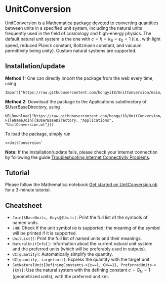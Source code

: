 # UnitConversion
UnitConversion is a Mathematica package devoted to converting quantities between units in a specified unit system, including the natural units frequently used in the field of cosmology and high-energy physics. The default natural unit system is the one with $c=\hbar=k_\mathrm{B}=\varepsilon_0=1$ (i.e., with light speed, reduced Planck constant, Boltzmann constant, and vacuum permittivity being unity). Custom natural systems are supported.

## Installation/update

**Method 1:** One can directly import the package from the web every time, using
```
Import["https://raw.githubusercontent.com/hongyi18/UnitConversion/main/UnitConversion.wl"]
```

**Method 2:** Download the package to the Applications subdirectory of $UserBaseDirectory, using
```
URLDownload["https://raw.githubusercontent.com/hongyi18/UnitConversion/main/UnitConversion.wl", FileNameJoin[{$UserBaseDirectory, "Applications", "UnitConversion.wl"}]]
```
To load the package, simply run
```
<<UnitConversion`
```

**Note:** If the installation/update fails, please check your internet connection by following the guide [Troubleshooting Internet Connectivity Problems](https://reference.wolfram.com/language/tutorial/TroubleshootingInternetConnectivity.html).

## Tutorial
Please follow the Mathematica notebook [Get started on UnitConversion.nb](https://github.com/hongyi18/UnitConversion/blob/main/Get%20started%20on%20UnitConversion.nb) for a 3-minute tutorial.

## Cheatsheet
- `Join[$BaseUnits, Keys@$Units]`: Print the full list of the symbols of named units.
- `?H0`: Check if the unit symbol `H0` is supported; the meaning of the symbol will be printed if it is supported.
- `UnitList[]`: Print the full list of named units and their meanings.
- `NaturalUnitInfo[]`: Information about the current natural unit system and the preferred units (which will be preferably used in outputs).
- `UC[quantity]`: Automatically simplify the quantity.
- `UC[quantity, targetunit]`: Express the quantity with the target unit.
- `SetNaturalUnit[DefiningConstants->{c==1, GN==1}, PreferredUnits->{km}]`: Use the natural system with the defining constant $c=G_\mathrm{N}=1$ (geometrized units), with the preferred unit $\mathrm{km}$.
